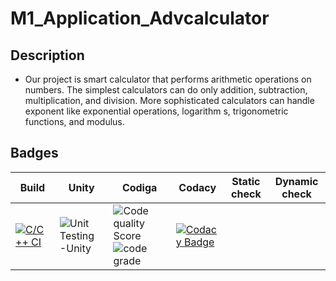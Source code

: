 # M1_Application_Advcalculator
## Description
* Our project is smart calculator that performs arithmetic operations on numbers. The simplest calculators can do only addition, subtraction, multiplication, and division. More sophisticated calculators can handle exponent like exponential operations, logarithm s, trigonometric functions, and modulus.

## Badges
 | Build | Unity | Codiga | Codacy | Static check | Dynamic check |
 | --- | --- | --- | --- | --- | --- |
[![C/C++ CI](https://github.com/Coolbuyq/M1_Application_Advcalculator/actions/workflows/c-cpp.yml/badge.svg)](https://github.com/Coolbuyq/M1_Application_Advcalculator/actions/workflows/c-cpp.yml)|![Unit Testing -Unity](https://github.com/Coolbuyq/M1_Application_Advcalculator/actions/workflows/unity.yml/badge.svg)|![Code quality Score](https://api.codiga.io/project/31220/score/svg) ![code grade](https://api.codiga.io/project/31220/status/svg) |[![Codacy Badge](https://app.codacy.com/project/badge/Grade/403c7a7b3823416c92ddc231697d9397)](https://www.codacy.com/gh/Coolbuyq/M1_Application_Advcalculator/dashboard?utm_source=github.com&amp;utm_medium=referral&amp;utm_content=Coolbuyq/M1_Application_Advcalculator&amp;utm_campaign=Badge_Grade)


